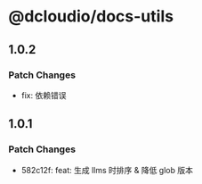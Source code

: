 # @dcloudio/docs-utils

## 1.0.2

### Patch Changes

- fix: 依赖错误

## 1.0.1

### Patch Changes

- 582c12f: feat: 生成 llms 时排序 & 降低 glob 版本
